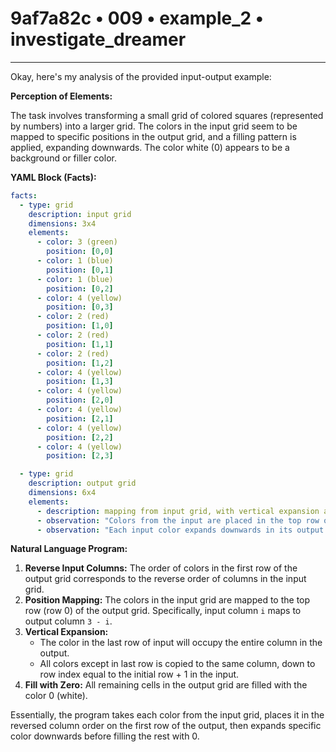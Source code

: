 # 9af7a82c • 009 • example_2 • investigate_dreamer

---
Okay, here's my analysis of the provided input-output example:

**Perception of Elements:**

The task involves transforming a small grid of colored squares (represented by numbers) into a larger grid. The colors in the input grid seem to be mapped to specific positions in the output grid, and a filling pattern is applied, expanding downwards. The color white (0) appears to be a background or filler color.

**YAML Block (Facts):**



```yaml
facts:
  - type: grid
    description: input grid
    dimensions: 3x4
    elements:
      - color: 3 (green)
        position: [0,0]
      - color: 1 (blue)
        position: [0,1]
      - color: 1 (blue)
        position: [0,2]
      - color: 4 (yellow)
        position: [0,3]
      - color: 2 (red)
        position: [1,0]
      - color: 2 (red)
        position: [1,1]
      - color: 2 (red)
        position: [1,2]
      - color: 4 (yellow)
        position: [1,3]
      - color: 4 (yellow)
        position: [2,0]
      - color: 4 (yellow)
        position: [2,1]
      - color: 4 (yellow)
        position: [2,2]
      - color: 4 (yellow)
        position: [2,3]

  - type: grid
    description: output grid
    dimensions: 6x4
    elements:
      - description: mapping from input grid, with vertical expansion and filling with 0.
      - observation: "Colors from the input are placed in the top row of the output in reverse order of their original columns."
      - observation: "Each input color expands downwards in its output column. Yellow extends for the full output height; other colors for height = the original row index + 1."
```



**Natural Language Program:**

1. **Reverse Input Columns:** The order of colors in the first row of the output grid corresponds to the reverse order of columns in the input grid.
2. **Position Mapping:** The colors in the input grid are mapped to the top row (row 0) of the output grid. Specifically, input column `i` maps to output column `3 - i`.
3. **Vertical Expansion:**
      - The color in the last row of input will occupy the entire column in the output.
      - All colors except in last row is copied to the same column, down to row index equal to the initial row + 1 in the input.
4. **Fill with Zero:** All remaining cells in the output grid are filled with the color 0 (white).

Essentially, the program takes each color from the input grid, places it in the reversed column order on the first row of the output, then expands specific color downwards before filling the rest with 0.

